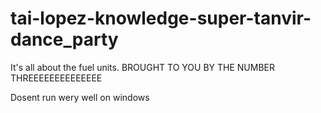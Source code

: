 # tai-lopez-knowledge-super-tanvir-dance_party
It's all about the fuel units.
BROUGHT TO YOU BY THE NUMBER THREEEEEEEEEEEEEE

Dosent run wery well on windows
